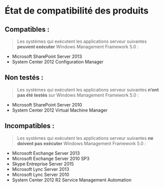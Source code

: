 # État de compatibilité des produits

## Compatibles :
> Les systèmes qui exécutent les applications serveur suivantes **peuvent exécuter** Windows Management Framework 5.0 :

- Microsoft SharePoint Server 2013
- System Center 2012 Configuration Manager

## Non testés :
> Les systèmes qui exécutent les applications serveur suivantes **n’ont pas été testés** sur Windows Management Framework 5.0 :

- Microsoft SharePoint Server 2010
- System Center 2012 Virtual Machine Manager

## Incompatibles :
> Les systèmes qui exécutent les applications serveur suivantes **ne doivent pas exécuter** Windows Management Framework 5.0 :

- Microsoft Exchange Server 2013
- Microsoft Exchange Server 2010 SP3
- Skype Entreprise Server 2015
- Microsoft Lync Server 2013
- Microsoft Lync Server 2010
- System Center 2012 R2 Service Management Automation



<!--HONumber=Aug16_HO3-->


